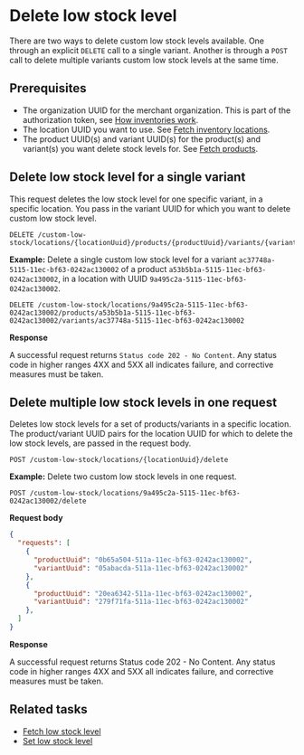Delete low stock level
=====

There are two ways to delete custom low stock levels available. One through an explicit `DELETE` call to a single variant. Another is through a `POST` call to delete multiple variants custom low stock levels at the same time.

## Prerequisites
* The organization UUID for the merchant organization. This is part of the authorization token, see [How inventories work](../../concepts/how-inventories-work.md). 
* The location UUID you want to use. See [Fetch inventory locations](../manage-locations/fetch-inventory-locations.md).
* The product UUID(s) and variant UUID(s) for the product(s) and variant(s) you want delete stock levels for. See [Fetch products](https://github.com/iZettle/devx-doc-experiment/blob/main/api-documentation/product-library-api/user-guides/manage-products/fetch-products.md).

## Delete low stock level for a single variant
This request deletes the low stock level for one specific variant, in a specific location. You pass in the variant UUID for which you want to delete custom low stock level.

```http
DELETE /custom-low-stock/locations/{locationUuid}/products/{productUuid}/variants/{variantUuid}
```

**Example:** Delete a single custom low stock level for a variant `ac37748a-5115-11ec-bf63-0242ac130002` of a product `a53b5b1a-5115-11ec-bf63-0242ac130002`, in a location with UUID `9a495c2a-5115-11ec-bf63-0242ac130002`.

```http
DELETE /custom-low-stock/locations/9a495c2a-5115-11ec-bf63-0242ac130002/products/a53b5b1a-5115-11ec-bf63-0242ac130002/variants/ac37748a-5115-11ec-bf63-0242ac130002
```

**Response**

A successful request returns `Status code 202 - No Content`. Any status code in higher ranges 4XX and 5XX all indicates failure, and corrective measures must be taken.

## Delete multiple low stock levels in one request
Deletes low stock levels for a set of products/variants in a specific location. The product/variant UUID pairs for the location UUID for which to delete the low stock levels, are passed in the request body.

```http
POST /custom-low-stock/locations/{locationUuid}/delete
```

**Example:** Delete two custom low stock levels in one request.

```http
POST /custom-low-stock/locations/9a495c2a-5115-11ec-bf63-0242ac130002/delete
```

**Request body**

```json
{
  "requests": [
    {
      "productUuid": "0b65a504-511a-11ec-bf63-0242ac130002",
      "variantUuid": "05abacda-511a-11ec-bf63-0242ac130002"
    },
    {
      "productUuid": "20ea6342-511a-11ec-bf63-0242ac130002",
      "variantUuid": "279f71fa-511a-11ec-bf63-0242ac130002"
    },
  ]
}
```

**Response**

A successful request returns Status code 202 - No Content. Any status code in higher ranges 4XX and 5XX all indicates failure, and corrective measures must be taken.

## Related tasks
* [Fetch low stock level](fetch-low-stock-level.md)
* [Set low stock level](set-low-stock-level.md)
